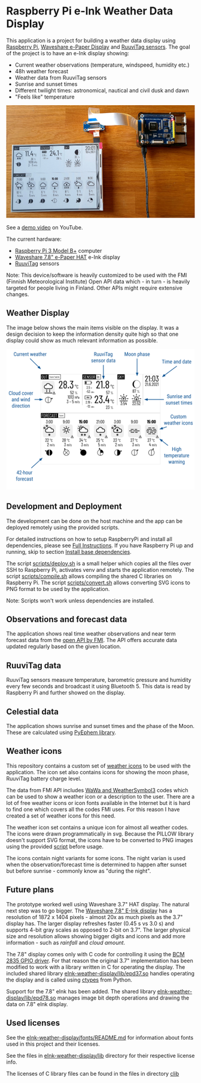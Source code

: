# Raspberry Pi e-Ink Weather Data Display

This application is a project for building a weather data display using [Raspberry Pi](https://www.raspberrypi.org/products/), [Waveshare e-Paper Display](https://www.waveshare.com/product/raspberry-pi/displays/e-paper.htm) and [RuuviTag sensors](https://ruuvi.com/ruuvitag-specs/). The goal of the project is to have an e-Ink display showing:

- Current weather observations (temperature, windspeed, humidity etc.)
- 48h weather forecast
- Weather data from RuuviTag sensors
- Sunrise and sunset times
- Different twilight times: astronomical, nautical and civil dusk and dawn
- "Feels like" temperature

![prototype](images/eInk-weather-display-7.8-Raspi.jpg)

See a [demo video](https://www.youtube.com/watch?v=s2YX_JOI1VU) on YouTube.

The current hardware:

- [Raspberry Pi 3 Model B+](https://www.raspberrypi.org/products/raspberry-pi-3-model-b-plus/) computer
- [Waveshare 7.8" e-Paper HAT](https://www.waveshare.com/product/raspberry-pi/displays/e-paper/7.8inch-e-paper-hat.htm) e-Ink display
- [RuuviTag](https://ruuvi.com/ruuvitag-specs/) sensors

Note: This device/software is heavily customized to be used with the FMI (Finnish Meteorological Institute) Open API data which - in turn - is heavily targeted for people living in Finland. Other APIs might require extensive changes.

## Weather Display

The image below shows the main items visible on the display. It was a design decision to keep the information density quite high so that one display could show as much relevant information as possible.

![infograph](images/infograph.png)

## Development and Deployment

The development can be done on the host machine and the app can be deployed remotely using the provided scripts.

For detailed instructions on how to setup RaspberryPi and install all dependencies, please see [Full Instructions](full_install.md). If you have Raspberry Pi up and running, skip to section [Install base dependencies](full_install.md#install-base-dependencies).

The script [scripts/deploy.sh](scripts/deploy.sh) is a small helper which copies all the files over SSH to Raspberry Pi, activates venv and starts the application remotely. The script [scripts/compile.sh](scripts/compile.sh) allows compiling the shared C libraries on Raspberry Pi. The script [scripts/convert.sh](scripts/convert.sh) allows converting SVG icons to PNG format to be used by the application.

Note: Scripts won't work unless dependencies are installed.

## Observations and forecast data

The application shows real time weather observations and near term forecast data from the [open API by FMI](https://en.ilmatieteenlaitos.fi/open-data). The API offers accurate data updated regularly based on the given location.

## RuuviTag data

RuuviTag sensors measure temperature, barometric pressure and humidity every few seconds and broadcast it using Bluetooth 5. This data is read by Raspberry Pi and further showed on the display.

## Celestial data

The application shows sunrise and sunset times and the phase of the Moon. These are calculated using [PyEphem library](https://rhodesmill.org/pyephem/).

## Weather icons

This repository contains a custom set of [weather icons](svg_icons/README.md) to be used with the application. The icon set also contains icons for showing the moon phase, RuuviTag battery charge level.

The data from FMI API includes [WaWa and WeatherSymbol3](weather_icon_codes.md) codes which can be used to show a weather icon or a description to the user. There are a lot of free weather icons or icon fonts available in the Internet but it is hard to find one which covers all the codes FMI uses. For this reason I have created a set of weather icons for this need.

The weather icon set contains a unique icon for almost all weather codes. The icons were drawn programmatically in svg. Because the PILLOW library doesn't support SVG format, the icons have to be converted to PNG images using the provided [script](scripts/convert.sh) before usage.

The icons contain night variants for some icons. The night varian is used when the observation/forecast time is determined to happen after sunset but before sunrise - commonly know as "during the night".

## Future plans

The prototype worked well using Waveshare 3.7" HAT display. The natural next step was to go bigger. The [Waveshare 7.8" E-Ink display](https://www.waveshare.com/product/raspberry-pi/displays/e-paper/7.8inch-e-paper-hat.htm) has a resolution of 1872 x 1404 pixels - almost 20x as much pixels as the 3.7" display has. The larger display refreshes faster (0.45 s vs 3.0 s) and supports 4-bit gray scales as opposed to 2-bit on 3.7". The larger physical size and resolution allows showing bigger digits and icons and add more information - such as _rainfall_ and _cloud amount_.

The 7.8" display comes only with C code for controlling it using the [BCM 2835 GPIO driver](https://www.airspayce.com/mikem/bcm2835/). For that reason the original 3.7" implementation has been modified to work with a library written in C for operating the display. The included shared library [eInk-weather-display/lib/epd37.so](eInk-weather-display/lib/epd37.so) handles operating the display and is called using [ctypes](https://docs.python.org/3/library/ctypes.html) from Python.

Support for the 7.8" eInk has been added. The shared library [eInk-weather-display/lib/epd78.so](eInk-weather-display/lib/epd78.so) manages image bit depth operations and drawing the data on 7.8" eInk display.

## Used licenses

See the [eInk-weather-display/fonts/README.md](eInk-weather-display/fonts/README.md) for information about fonts used in this project and their licenses.

See the files in [eInk-weather-display/lib](eInk-weather-display/lib) directory for their respective license info.

The licenses of C library files can be found in the files in directory [clib](clib)
